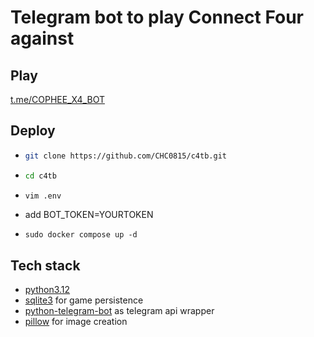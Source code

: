 # Telegram bot to play Connect Four against

## Play

[t.me/COPHEE_X4_BOT](https://t.me/COPHEE_X4_BOT)

## Deploy
- ```sh
  git clone https://github.com/CHC0815/c4tb.git
  ```

- ```sh
  cd c4tb
  ```

- ```sh
  vim .env
  ```
- add BOT_TOKEN=YOURTOKEN

- ```
  sudo docker compose up -d
  ```

## Tech stack
- [python3.12](https://www.python.org/)
- [sqlite3](https://docs.python.org/3/library/sqlite3.html) for game persistence
- [python-telegram-bot](https://github.com/python-telegram-bot/python-telegram-bot) as telegram api wrapper
- [pillow](https://pillow.readthedocs.io/en/stable/) for image creation
